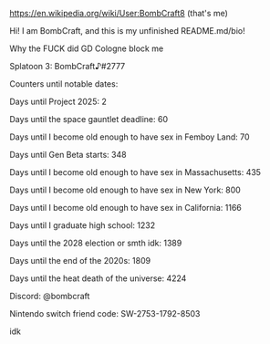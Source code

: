 https://en.wikipedia.org/wiki/User:BombCraft8 (that's me)

Hi! I am BombCraft, and this is my unfinished README.md/bio!

Why the FUCK did GD Cologne block me

Splatoon 3: BombCraft♪#2777

Counters until notable dates:

Days until Project 2025: 2

Days until the space gauntlet deadline: 60

Days until I become old enough to have sex in Femboy Land: 70

Days until Gen Beta starts: 348

Days until I become old enough to have sex in Massachusetts: 435

Days until I become old enough to have sex in New York: 800

Days until I become old enough to have sex in California: 1166

Days until I graduate high school: 1232

Days until the 2028 election or smth idk: 1389

Days until the end of the 2020s: 1809

Days until the heat death of the universe: 4224

Discord: @bombcraft

Nintendo switch friend code: SW-2753-1792-8503

idk

